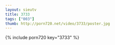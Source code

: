 ```yaml
--- 
layout: sieutv
title: 3733
tags: ["003"]
thumb: http://porn720.net/video/3733/poster.jpg
---
```

{% include porn720 key="3733" %} 
